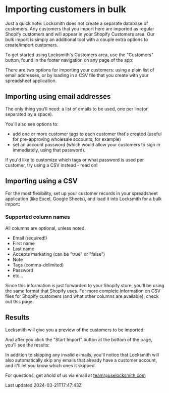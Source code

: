 # Importing customers in bulk

Just a quick note: Locksmith does not create a separate database of customers. Any customers that you import here are imported as regular Shopify customers and will appear in your Shopify Customers area. Our bulk import is simply an additional tool with a couple extra options to create/import customers.

To get started using Locksmith's Customers area, use the "Customers" button, found in the footer navigation on any page of the app:

There are two options for importing your customers: using a plain list of email addresses, or by loading in a CSV file that you create with your spreadsheet application.

## Importing using email addresses

The only thing you'll need: a list of emails to be used, one per line(or separated by a space).

You'll also see options to:

- add one or more customer tags to each customer that's created (useful for pre-approving wholesale accounts, for example)
- set an account password (which would allow your customers to sign in immediately, using that password).

If you'd like to customize which tags or what password is used per customer, try using a CSV instead - read on!

## Importing using a CSV

For the most flexibility, set up your customer records in your spreadsheet application (like Excel, Google Sheets), and load it into Locksmith for a bulk import:

### Supported column names

All columns are optional, unless noted.

- Email (required!)
- First name
- Last name
- Accepts marketing (can be "true" or "false")
- Note
- Tags (comma-delimited)
- Password
- etc...

Since this information is just forwarded to your Shopify store, you'll be using the same format that Shopify uses. For more complete information on CSV files for Shopify customers (and what other columns are available), check out this page.

## Results

Locksmith will give you a preview of the customers to be imported:

And after you click the "Start Import" button at the bottom of the page, you'll see the results:

In addition to skipping any invalid e-mails, you'll notice that Locksmith will also automatically skip any emails that already have a customer account, and it'll let you know which ones it skipped.

For questions, get ahold of us via email at team@uselocksmith.com

Last updated 2024-03-21T17:47:43Z